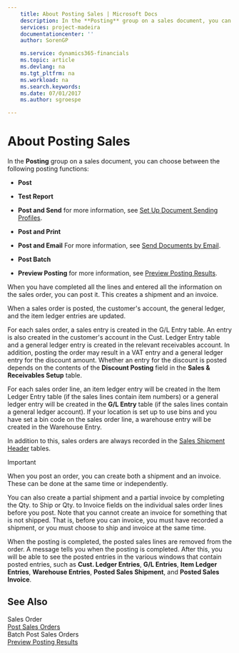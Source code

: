 ```yaml
---
    title: About Posting Sales | Microsoft Docs
    description: In the **Posting** group on a sales document, you can choose between the following posting functions:
    services: project-madeira
    documentationcenter: ''
    author: SorenGP

    ms.service: dynamics365-financials
    ms.topic: article
    ms.devlang: na
    ms.tgt_pltfrm: na
    ms.workload: na
    ms.search.keywords:
    ms.date: 07/01/2017
    ms.author: sgroespe

---
```

# About Posting Sales
In the **Posting** group on a sales document, you can choose between the following posting functions:  
  
-   **Post**  
  
-   **Test Report**  
  
-   **Post and Send** for more information, see [Set Up Document Sending Profiles](../FullExperience/how-to-set-up-document-sending-profiles.md).  
  
-   **Post and Print**  
  
-   **Post and Email** For more information, see [Send Documents by Email](../FullExperience/how-to-send-documents-by-email.md).  
  
-   **Post Batch**  
  
-   **Preview Posting** for more information, see [Preview Posting Results](../FullExperience/how-to-preview-posting-results.md).  
  
 When you have completed all the lines and entered all the information on the sales order, you can post it. This creates a shipment and an invoice.  
  
 When a sales order is posted, the customer's account, the general ledger, and the item ledger entries are updated.  
  
 For each sales order, a sales entry is created in the G/L Entry table. An entry is also created in the customer's account in the Cust. Ledger Entry table and a general ledger entry is created in the relevant receivables account. In addition, posting the order may result in a VAT entry and a general ledger entry for the discount amount. Whether an entry for the discount is posted depends on the contents of the **Discount Posting** field in the **Sales & Receivables Setup** table.  
  
 For each sales order line, an item ledger entry will be created in the Item Ledger Entry table (if the sales lines contain item numbers) or a general ledger entry will be created in the **G/L Entry** table (if the sales lines contain a general ledger account). If your location is set up to use bins and you have set a bin code on the sales order line, a warehouse entry will be created in the Warehouse Entry.  
  
 In addition to this, sales orders are always recorded in the [Sales Shipment Header](../FullExperience/($%20T_112%20Sales%20Invoice%20Header%20$).md) tables.  
  
> [!IMPORTANT]  
>  When you post an order, you can create both a shipment and an invoice. These can be done at the same time or independently.  
>   
>  You can also create a partial shipment and a partial invoice by completing the Qty. to Ship or Qty. to Invoice fields on the individual sales order lines before you post. Note that you cannot create an invoice for something that is not shipped. That is, before you can invoice, you must have recorded a shipment, or you must choose to ship and invoice at the same time.  
  
 When the posting is completed, the posted sales lines are removed from the order. A message tells you when the posting is completed. After this, you will be able to see the posted entries in the various windows that contain posted entries, such as **Cust. Ledger Entries**, **G/L Entries**, **Item Ledger Entries**, **Warehouse Entries**, **Posted Sales Shipment**, and **Posted Sales Invoice**.  
  
## See Also  
 Sales Order   
 [Post Sales Orders](../FullExperience/how-to-post-sales-orders.md)   
 Batch Post Sales Orders   
 [Preview Posting Results](../FullExperience/how-to-preview-posting-results.md)